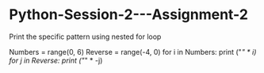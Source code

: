 # Python-Session-2---Assignment-2
Print the specific pattern using nested for loop

Numbers = range(0, 6)
Reverse = range(-4, 0)
for i in Numbers:
    print ("*" * i)
for j in Reverse:
    print ("*" * -j)
